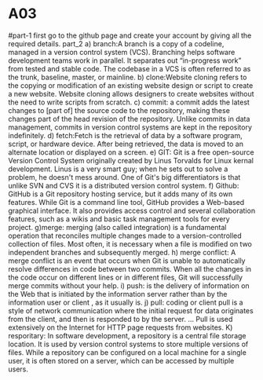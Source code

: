 # A03
#part-1
first go to the github page and create your account by giving all the required details.
part_2
a) branch:A branch is a copy of a codeline, managed in a version control system (VCS). Branching helps software development teams work in parallel. It separates out “in-progress work” from tested and stable code. The codebase in a VCS is often referred to as the trunk, baseline, master, or mainline.
b) clone:Website cloning refers to the copying or modification of an existing website design or script to create a new website. Website cloning allows designers to create websites without the need to write scripts from scratch.
c) commit: a commit adds the latest changes to [part of] the source code to the repository, making these changes part of the head revision of the repository. Unlike commits in data management, commits in version control systems are kept in the repository indefinitely.
d) fetch:Fetch is the retrieval of data by a software program, script, or hardware device. After being retrieved, the data is moved to an alternate location or displayed on a screen.
e) GIT: Git is a free open-source Version Control System originally created by Linus Torvalds for Linux kernal development. Linus is a very smart guy; when he sets out to solve a problem, he doesn't mess around. One of Git's big differentiators is that unlike SVN and CVS it is a distributed version control system.
f) Github: GitHub is a Git repository hosting service, but it adds many of its own features. While Git is a command line tool, GitHub provides a Web-based graphical interface. It also provides access control and several collaboration features, such as a wikis and basic task management tools for every project.
g)merge:  merging (also called integration) is a fundamental operation that reconciles multiple changes made to a version-controlled collection of files. Most often, it is necessary when a file is modified on two independent branches and subsequently merged.
h) merge conflict: A merge conflict is an event that occurs when Git is unable to automatically resolve differences in code between two commits. When all the changes in the code occur on different lines or in different files, Git will successfully merge commits without your help.
 i) push:  is the delivery of information on the Web that is initiated by the information server rather than by the information user or client , as it usually is.
 j) pull: coding or client pull is a style of network communication where the initial request for data originates from the client, and then is responded to by the server. ... Pull is used extensively on the Internet for HTTP page requests from websites.
 K) resporitary: In software development, a repository is a central file storage location. It is used by version control systems to store multiple versions of files. While a repository can be configured on a local machine for a single user, it is often stored on a server, which can be accessed by multiple users.
